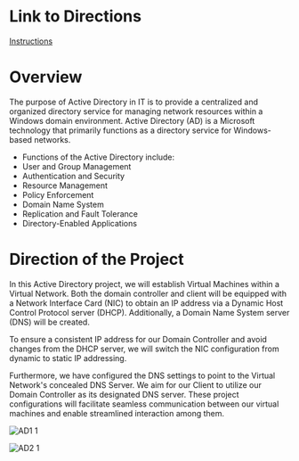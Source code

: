 # Link to Directions
[Instructions](https://docs.google.com/document/d/1we9svtXa0xQZ3DKBp-ZcrtDgtGvlZaS6XrP6euIt1Gw/edit?usp=sharing)

# Overview 
The purpose of Active Directory in IT is to provide a centralized and organized directory service for managing network resources within a Windows domain environment. Active Directory (AD) is a Microsoft technology that primarily functions as a directory service for Windows-based networks.

- Functions of the Active Directory include:
- User and Group Management
- Authentication and Security
- Resource Management
- Policy Enforcement
- Domain Name System
- Replication and Fault Tolerance
- Directory-Enabled Applications

# Direction of the Project

In this Active Directory project, we will establish Virtual Machines within a Virtual Network. Both the domain controller and client will be equipped with a Network Interface Card (NIC) to obtain an IP address via a Dynamic Host Control Protocol server (DHCP). Additionally, a Domain Name System server (DNS) will be created. 

To ensure a consistent IP address for our Domain Controller and avoid changes from the DHCP server, we will switch the NIC configuration from dynamic to static IP addressing. 

Furthermore, we have configured the DNS settings to point to the Virtual Network's concealed DNS Server. We aim for our Client to utilize our Domain Controller as its designated DNS server. These project configurations will facilitate seamless communication between our virtual machines and enable streamlined interaction among them.

![AD1 1](https://github.com/Michael-DTran/Active-Directory/assets/112426094/352bab3b-fe75-4980-a382-f421614df88b)

![AD2 1](https://github.com/Michael-DTran/Active-Directory/assets/112426094/4b7e63f4-986f-4fd1-a983-06ea24c73c2d)
